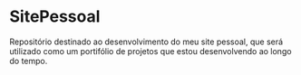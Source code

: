 # SitePessoal
 Repositório destinado ao desenvolvimento do meu site pessoal, que será utilizado como um portifólio de projetos que estou desenvolvendo ao longo do tempo.
